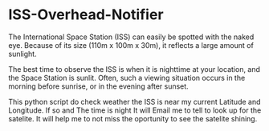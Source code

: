 # ISS-Overhead-Notifier

The International Space Station (ISS) can easily be spotted with the naked eye. Because of its size (110m x 100m x 30m), it reflects a large amount of sunlight.

The best time to observe the ISS is when it is nighttime at your location, and the Space Station is sunlit. Often, such a viewing situation occurs in the morning before sunrise, or in the evening after sunset.

This python script do check weather the ISS is near my current Latitude and Longitude. If so and The time is night It will Email me to tell to look up for the satelite. It will help me to not miss the oportunity to see the satelite shining.
